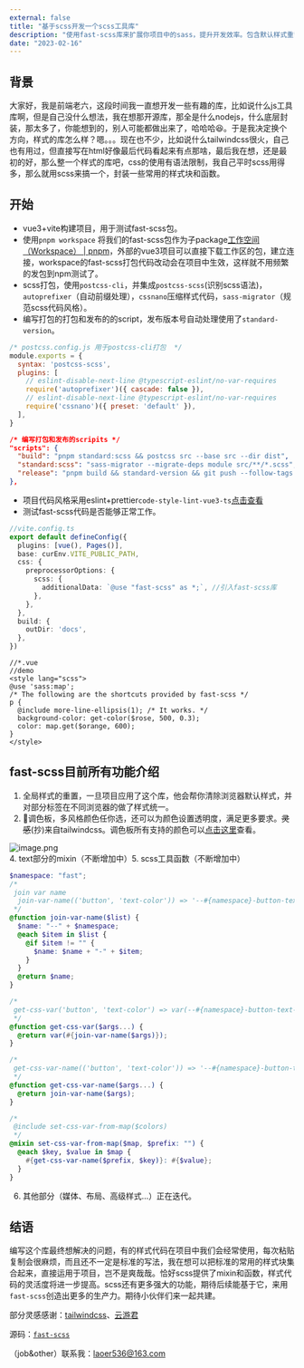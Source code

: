```yaml
---
external: false
title: "基于scss开发一个scss工具库"
description: "使用fast-scss库来扩展你项目中的sass，提升开发效率。包含默认样式重置，调色板，scss工具函数等模块。文章将探索在项目中使用fast-scss，以及构建一个样式包的发布的代码框架。"
date: "2023-02-16"
---
```


## 背景

大家好，我是前端老六，这段时间我一直想开发一些有趣的库，比如说什么js工具库啊，但是自己没什么想法，我在想那开源库，那全是什么nodejs，什么底层封装，那太多了，你能想到的，别人可能都做出来了，哈哈哈😆。于是我决定换个方向，样式的库怎么样？嗯。。。现在也不少，比如说什么tailwindcss很火，自己也有用过，但直接写在html好像最后代码看起来有点那啥，最后我在想，还是最初的好，那么整一个样式的库吧，css的使用有语法限制，我自己平时scss用得多，那么就用scss来搞一个，封装一些常用的样式块和函数。

## 开始

- vue3+vite构建项目，用于测试fast-scss包。
- 使用`pnpm workspace` 将我们的fast-scss包作为子package[工作空间（Workspace） | pnpm](https://pnpm.io/zh/workspaces)，外部的vue3项目可以直接下载工作区的包，建立连接，workspace的fast-scss打包代码改动会在项目中生效，这样就不用频繁的发包到npm测试了。
- scss打包，使用`postcss-cli`，并集成`postcss-scss`(识别scss语法)，`autoprefixer`（自动前缀处理），`cssnano`压缩样式代码，`sass-migrator`（规范scss代码风格）。
- 编写打包的打包和发布的的script，发布版本号自动处理使用了`standard-version`。

```js
/* postcss.config.js 用于postcss-cli打包  */
module.exports = {
  syntax: 'postcss-scss',
  plugins: [
    // eslint-disable-next-line @typescript-eslint/no-var-requires
    require('autoprefixer')({ cascade: false }),
    // eslint-disable-next-line @typescript-eslint/no-var-requires
    require('cssnano')({ preset: 'default' }),
  ],
}
```

```json
/* 编写打包和发布的scripits */
"scripts": {
  "build": "pnpm standard:scss && postcss src --base src --dir dist",
  "standard:scss": "sass-migrator --migrate-deps module src/**/*.scss",
  "release": "pnpm build && standard-version && git push --follow-tags && pnpm publish"
},
```

- 项目代码风格采用eslint+prettier`code-style-lint-vue3-ts`[点击查看](https://github.com/laoer536/code-style-lint/tree/main/packages/code-style-lint-vue3-ts)
- 测试fast-scss代码是否能够正常工作。

```ts
//vite.config.ts
export default defineConfig({
  plugins: [vue(), Pages()],
  base: curEnv.VITE_PUBLIC_PATH,
  css: {
    preprocessorOptions: {
      scss: {
        additionalData: `@use "fast-scss" as *;`, //引入fast-scss库
      },
    },
  },
  build: {
    outDir: 'docs',
  },
})
```

```vue
//*.vue
//demo
<style lang="scss">
@use 'sass:map';
/* The following are the shortcuts provided by fast-scss */
p {
  @include more-line-ellipsis(1); /* It works. */
  background-color: get-color($rose, 500, 0.3);
  color: map.get($orange, 600);
}
</style>
```

## fast-scss目前所有功能介绍

1. 全局样式的重置，一旦项目应用了这个库，他会帮你清除浏览器默认样式，并对部分标签在不同浏览器的做了样式统一。
2. 🎨调色板，多风格颜色任你选，还可以为颜色设置透明度，满足更多要求。~~灵感~~(抄)来自tailwindcss。调色板所有支持的颜色可以[点击这里](https://tailwindcss.com/docs/customizing-colors)查看。

![image.png](https://p6-juejin.byteimg.com/tos-cn-i-k3u1fbpfcp/f6045561b4fa4e59bf552a277fc96820~tplv-k3u1fbpfcp-watermark.image?) 4. text部分的mixin（不断增加中）5. scss工具函数（不断增加中）

```scss
$namespace: "fast";
/*
 join var name
  join-var-name(('button', 'text-color')) => '--#{namespace}-button-text-color'
 */
@function join-var-name($list) {
  $name: "--" + $namespace;
  @each $item in $list {
    @if $item != "" {
      $name: $name + "-" + $item;
    }
  }
  @return $name;
}

/*
 get-css-var('button', 'text-color') => var(--#{namespace}-button-text-color)
 */
@function get-css-var($args...) {
  @return var(#{join-var-name($args)});
}

/*
 get-css-var-name(('button', 'text-color')) => '--#{namespace}-button-text-color'
 */
@function get-css-var-name($args...) {
  @return join-var-name($args);
}

/*
 @include set-css-var-from-map($colors)
 */
@mixin set-css-var-from-map($map, $prefix: "") {
  @each $key, $value in $map {
    #{get-css-var-name($prefix, $key)}: #{$value};
  }
}
```

6. 其他部分（媒体、布局、高级样式...）正在迭代。

## 结语

编写这个库最终想解决的问题，有的样式代码在项目中我们会经常使用，每次粘贴复制会很麻烦，而且还不一定是标准的写法，我在想可以把标准的常用的样式块集合起来，直接运用于项目，岂不是爽哉哉。恰好scss提供了mixin和函数，样式代码的灵活度将进一步提高。scss还有更多强大的功能，期待后续能基于它，来用`fast-scss`创造出更多的生产力。期待小伙伴们来一起共建。

部分灵感感谢：[tailwindcss](https://tailwindcss.com/docs/installation)、[云游君](https://github.com/YunYouJun)

源码：[`fast-scss`](https://github.com/laoer536/fast-scss)

（job&other）联系我：laoer536@163.com
